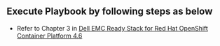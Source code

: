 ## Execute Playbook by following steps as below

- Refer to Chapter 3 in [Dell EMC Ready Stack for Red Hat OpenShift Container Platform 4.6](https://infohub.delltechnologies.com/t/guides-45)
